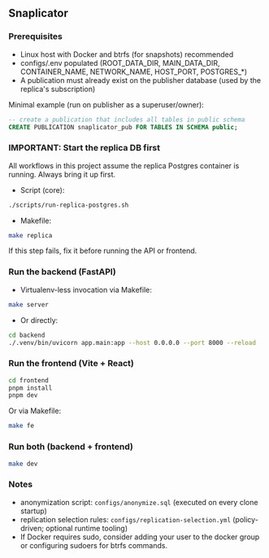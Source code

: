 ## Snaplicator

### Prerequisites
- Linux host with Docker and btrfs (for snapshots) recommended
- configs/.env populated (ROOT_DATA_DIR, MAIN_DATA_DIR, CONTAINER_NAME, NETWORK_NAME, HOST_PORT, POSTGRES_*)
- A publication must already exist on the publisher database (used by the replica's subscription)

Minimal example (run on publisher as a superuser/owner):
```sql
-- create a publication that includes all tables in public schema
CREATE PUBLICATION snaplicator_pub FOR TABLES IN SCHEMA public;
```

### IMPORTANT: Start the replica DB first
All workflows in this project assume the replica Postgres container is running. Always bring it up first.

- Script (core):
```bash
./scripts/run-replica-postgres.sh
```
- Makefile:
```bash
make replica
```

If this step fails, fix it before running the API or frontend.

### Run the backend (FastAPI)
- Virtualenv-less invocation via Makefile:
```bash
make server
```
- Or directly:
```bash
cd backend
./.venv/bin/uvicorn app.main:app --host 0.0.0.0 --port 8000 --reload
```

### Run the frontend (Vite + React)
```bash
cd frontend
pnpm install
pnpm dev
```
Or via Makefile:
```bash
make fe
```

### Run both (backend + frontend)
```bash
make dev
```

### Notes
- anonymization script: `configs/anonymize.sql` (executed on every clone startup)
- replication selection rules: `configs/replication-selection.yml` (policy-driven; optional runtime tooling)
- If Docker requires sudo, consider adding your user to the docker group or configuring sudoers for btrfs commands.
